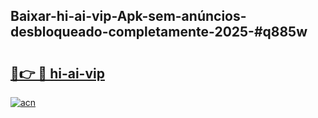 ## Baixar-hi-ai-vip-Apk-sem-anúncios-desbloqueado-completamente-2025-#q885w

# <h2><a href="https://ainizakaria.my?title=hi-ai-vip&ref=20M">🔗👉 🔴 hi-ai-vip</a></h2>

[![acn](https://github.com/user-attachments/assets/0f9c940e-d8b0-45ae-aac7-cd30a18b3e1c)](https://ainizakaria.my?title=hi-ai-vip&ref=20M)

